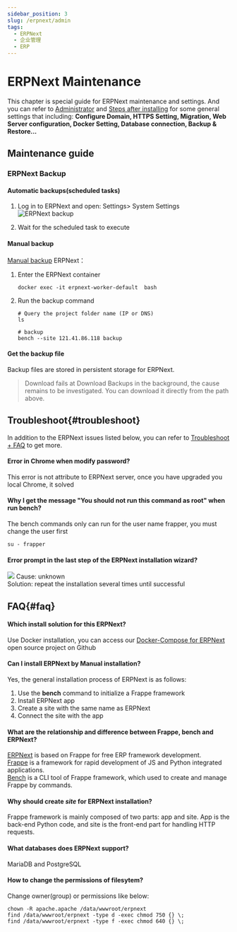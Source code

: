 ```yaml
---
sidebar_position: 3
slug: /erpnext/admin
tags:
  - ERPNext
  - 企业管理
  - ERP
---
```


# ERPNext Maintenance

This chapter is special guide for ERPNext maintenance and settings. And you can refer to [Administrator](../administrator) and [Steps after installing](../install/setup) for some general settings that including: **Configure Domain, HTTPS Setting, Migration, Web Server configuration, Docker Setting, Database connection, Backup & Restore...**  

## Maintenance guide

### ERPNext Backup

#### **Automatic backups(scheduled tasks)**

1. Log in to ERPNext and open: Settings> System Settings  
   ![ERPNext backup](https://libs.websoft9.com/Websoft9/DocsPicture/zh/erpnext/erpnext-autobk-websoft9.png)

2. Wait for the scheduled task to execute  


#### **Manual backup**

[Manual backup](https://frappeframework.com/docs/user/en/bench/reference/backup) ERPNext：

1. Enter the ERPNext container  
   ```
   docker exec -it erpnext-worker-default  bash
   ```
2. Run the backup command  

   ```
   # Query the project folder name (IP or DNS)
   ls

   # backup  
   bench --site 121.41.86.118 backup
   ```

#### Get the backup file  

Backup files are stored in persistent storage for ERPNext.  

   > Download fails at Download Backups in the background, the cause remains to be investigated. You can download it directly from the path above.  


## Troubleshoot{#troubleshoot}

In addition to the ERPNext issues listed below, you can refer to [Troubleshoot + FAQ](../troubleshoot) to get more.  

#### Error in Chrome when modify password?

This error is not attribute to ERPNext server, once you have upgraded you local Chrome, it solved

#### Why I get the message "You should not run this command as root" when run bench?

The bench commands only can run for the user name frapper, you must change the user first
```shell
su - frapper
```

#### Error prompt in the last step of the ERPNext installation wizard?

![](https://libs.websoft9.com/Websoft9/DocsPicture/zh/erpnext/erpnext-wizarderror-websoft9.png)
Cause: unknown  
Solution: repeat the installation several times until successful


## FAQ{#faq}

#### Which install solution for this ERPNext?

Use Docker installation, you can access our [Docker-Compose for ERPNext](https://github.com/Websoft9/docker-erpnext) open source project on Github

#### Can I install ERPNext by **Manual installation**?

Yes, the general installation process of ERPNext is as follows:

1. Use the **bench** command to initialize a Frappe framework
2. Install ERPNext app
3. Create a site with the same name as ERPNext
4. Connect the site with the app


#### What are the relationship and difference between Frappe, bench and ERPNext?

[ERPNext](https://github.com/frappe/erpnext) is based on Frappe for free ERP framework development.  
[Frappe](https://github.com/frappe/frappe) is a framework for rapid development of JS and Python integrated applications.  
[Bench](https://github.com/frappe/bench) is a CLI tool of Frappe framework, which used to create and manage Frappe by commands.

#### Why should create *site* for ERPNext installation?

Frappe framework is mainly composed of two parts: app and site. App is the back-end Python code, and site is the front-end part for handling HTTP requests.

#### What databases does ERPNext support?

MariaDB and PostgreSQL

#### How to change the permissions of filesytem?

Change owner(group) or permissions like below:

```shell
chown -R apache.apache /data/wwwroot/erpnext
find /data/wwwroot/erpnext -type d -exec chmod 750 {} \;
find /data/wwwroot/erpnext -type f -exec chmod 640 {} \;
```
